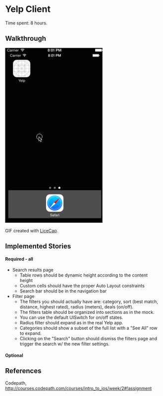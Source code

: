 Yelp Client
========

Time spent: 8 hours.

## Walkthrough
![Video Walkthrough](yelp-screen-cap.gif)

GIF created with [LiceCap](http://www.cockos.com/licecap/).

## Implemented Stories
#### Required - all
* Search results page
  * Table rows should be dynamic height according to the content height
  * Custom cells should have the proper Auto Layout constraints
  * Search bar should be in the navigation bar
* Filter page
  * The filters you should actually have are: category, sort (best match, distance, highest rated), radius (meters), deals (on/off).
  * The filters table should be organized into sections as in the mock.
  * You can use the default UISwitch for on/off states.
  * Radius filter should expand as in the real Yelp app.
  * Categories should show a subset of the full list with a "See All" row to expand.
  * Clicking on the "Search" button should dismiss the filters page and trigger the search w/ the new filter settings.

#### Optional

## References

Codepath, http://courses.codepath.com/courses/intro_to_ios/week/2#!assignment
